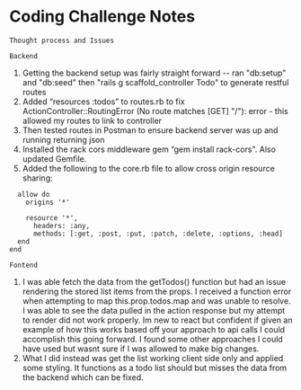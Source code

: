 # Coding Challenge Notes
`Thought process and Issues`

`Backend`

1. Getting the backend setup was fairly straight forward -- ran "db:setup" and "db:seed" then "rails g scaffold_controller Todo" to generate restful routes
2. Added “resources :todos” to routes.rb to fix ActionController::RoutingError (No route matches [GET] "/"): error - this allowed my routes to link to controller 
3. Then tested routes in Postman to ensure backend server was up and running returning json
4. Installed the rack cors middleware gem “gem install rack-cors". Also updated Gemfile.
5. Added the following to the core.rb file to allow cross origin resource sharing:

```Rails.application.config.middleware.insert_before 0, Rack::Cors do
  allow do
    origins '*'

    resource '*',
      headers: :any,
      methods: [:get, :post, :put, :patch, :delete, :options, :head]
  end
end
```

`Fontend`

1. I was able fetch the data from the getTodos() function but had an issue rendering the stored list items from the props. I received a function error when attempting to map this.prop.todos.map and was unable to resolve. I was able to see the data pulled in the action response but my attempt to render did not work properly. Im new to react but confident if given an example of how this works based off your approach to api calls I could accomplish this going forward. I found some other approaches I could have used but wasnt sure if I was allowed to make big changes.
2. What I did instead was get the list working client side only and applied some styling. It functions as a todo list should but misses the data from the backend which can be fixed. 